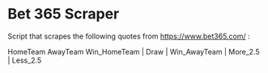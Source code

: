# Bet 365 Scraper
Script that scrapes the following quotes from https://www.bet365.com/ :



HomeTeam AwayTeam Win_HomeTeam | Draw | Win_AwayTeam | More_2.5 | Less_2.5
